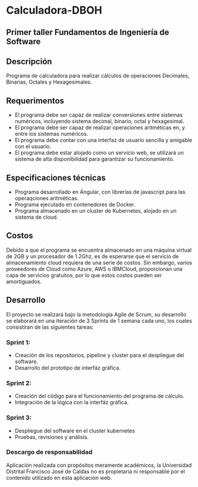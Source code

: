 # Calculadora-DBOH
## Primer taller Fundamentos de Ingeniería de Software

## Descripción
Programa de calculadora para realizar cálculos de operaciones Decimales, Binarias, Octales y Hexagesimales.

## Requerimentos
- El programa debe ser capaz de realizar conversiones entre sistemas numéricos, incluyendo sistema decimal,
binario, octal y hexagesimal.
- El programa debe ser capaz de realizar operaciones aritméticas en, y entre los sistemas numéricos.
- El programa debe contar con una interfaz de usuario sencilla y amigable con el usuario.
- El programa debe estar alojado como un servicio web, se utilizará un sistema de alta disponibilidad para garantizar su funcionamiento.

## Especificaciones técnicas
- Programa desarrollado en Ángular, con librerías de javascript para las operaqciones aritméticas.
- Programa ejecutado en contenedores de Docker.
- Programa almacenado en un cluster de Kubernetes, alojado en un sistema de cloud.

## Costos
Debido a que el programa se encuentra almacenado en una máquina virtual de 2GB y un procesador de 1.2Ghz, es de esperarse que el servicio
de almacenamiento cloud requiera de una serie de costos. Sin embargo, varios proveedores de Cloud como Azure, AWS o IBMCloud, proporcionan
una capa de servicios gratuitos, por lo que estos costos pueden ser amortiguados.

## Desarrollo
El proyecto se realizará bajo la metodología Agile de Scrum, su desarrollo se elaborará en una iteración de 3 Sprints de 1 semana cada uno, 
los cuales consistiran de las siguientes tareas:
### Sprint 1:
- Creación de los repositorios, pipeline y cluster para el despliegue del software.
- Desarrollo del prototipo de interfáz gráfica.
### Sprint 2:
- Creación del código para el funcionamiento del programa de cálculo.
- Integración de la lógica con la interfáz gráfica.
### Sprint 3:
- Despliegue del software en el cluster kubernetes
- Pruebas, revisiones y análisis.

### Descargo de responsabilidad
Aplicación realizada con propósitos meramente académicos, 
la Universidad Distrital Francisco José de Caldas no es propietaria
ni responsable por el contenido utilizado en esta aplicación web.